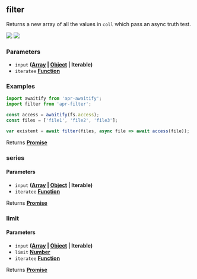<!-- Generated by documentation.js. Update this documentation by updating the source code. -->

## filter

<a id="filter"></a>
Returns a new array of all the values in `coll` which pass an async truth test.

[![][2]][1] [![][3]][1]

### Parameters

- `input` **([Array][4] \| [Object][5] | Iterable)**
- `iteratee` **[Function][6]**

### Examples

```javascript
import awaitify from 'apr-awaitify';
import filter from 'apr-filter';

const access = awaitify(fs.access);
const files = ['file1', 'file2', 'file3'];

var existent = await filter(files, async file => await access(file));
```

Returns **[Promise][7]**

### series

#### Parameters

- `input` **([Array][4] \| [Object][5] | Iterable)**
- `iteratee` **[Function][6]**

Returns **[Promise][7]**

### limit

#### Parameters

- `input` **([Array][4] \| [Object][5] | Iterable)**
- `limit` **[Number][8]**
- `iteratee` **[Function][6]**

Returns **[Promise][7]**

[1]: https://www.npmjs.com/package/apr-filter
[2]: https://img.shields.io/npm/v/apr-filter.svg?style=flat-square
[3]: https://img.shields.io/npm/l/apr-filter.svg?style=flat-square
[4]: https://developer.mozilla.org/docs/Web/JavaScript/Reference/Global_Objects/Array
[5]: https://developer.mozilla.org/docs/Web/JavaScript/Reference/Global_Objects/Object
[6]: https://developer.mozilla.org/docs/Web/JavaScript/Reference/Statements/function
[7]: https://developer.mozilla.org/docs/Web/JavaScript/Reference/Global_Objects/Promise
[8]: https://developer.mozilla.org/docs/Web/JavaScript/Reference/Global_Objects/Number
